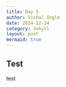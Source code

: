 ```yaml
---
title: Day 5
author: Vishal Ingle
date: 2024-12-24
category: Jekyll
layout: post
mermaid: true
---
```


## Test

test

